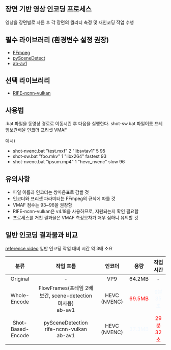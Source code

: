 ## 장면 기반 영상 인코딩 프로세스
영상을 장면별로 자른 후 각 장면의 퀄리티 측정 및 재인코딩 작업 수행


## 필수 라이브러리 (환경변수 설정 권장)
* [FFmpeg](https://www.gyan.dev/ffmpeg/builds/)
* [pySceneDetect](https://www.scenedetect.com/download/)
* [ab-av1](https://github.com/alexheretic/ab-av1)


## 선택 라이브러리
* [RIFE-ncnn-vulkan](https://github.com/TNTwise/rife-ncnn-vulkan)


## 사용법
.bat 파일을 동영상 경로로 이동시킨 후 다음을 실행한다.
shot-sw.bat 파일이름 프레임보간배율 인코더 프리셋 VMAF

예시)
* shot-nvenc.bat "test.mxf" 2 "libsvtav1" 5 95
* shot-sw.bat "foo.mkv" 1 "libx264" fastest 93
* shot-nvenc.bat "ipsum.mp4" 1 "hevc_nvenc" slow 96


## 유의사항
* 파일 이름과 인코더는 쌍따옴표로 감쌀 것
* 인코더와 프리셋 파라미터는 FFmpeg의 규칙에 따를 것
* VMAF 점수는 93~96을 권장함
* RIFE-ncnn-vulkan은 v4.18을 사용하므로, 지원되는지 확인 필요함
* 프로세스를 거친 결과물은 VMAF 측정오차가 매우 심하니 유의할 것
  

## 일반 인코딩 결과물과 비교
[reference video](https://www.youtube.com/watch?v=tbWugSQ7kCk)
일반 인코딩 작업 대비 시간 약 3배 소요

|분류|작업 흐름|인코더|용량|작업 시간|
|:---:|:---:|:---:|:---:|:---:|
|Original| - | VP9 | 64.2MB | - |
|Whole-Encode| FlowFrames(프레임 2배 보간, scene-detection 미사용)<br/>ab-av1 |HEVC (NVENC)| <span style="color:red">69.5MB</span> | <span style="color:aliceblue">9분 35초</span> |
|Shot-Based-Encode| pySceneDetection<br/>rife-ncnn-vulkan<br/>ab-av1 |HEVC (NVENC)| <span style="color:aliceblue">37.3MB</span> | <span style="color:red">29분 32초</span> |
